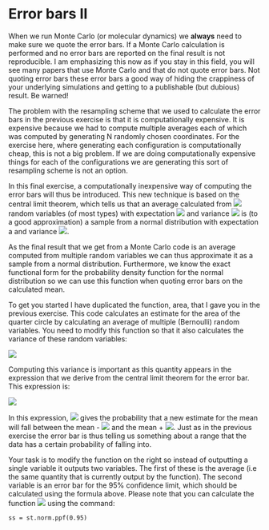 # Error bars II

When we run Monte Carlo (or molecular dynamics) we __always__ need to make sure we quote the error bars.  If a Monte Carlo calculation is performed and no error bars are reported on the final result is not reproducible.  I am emphasizing this now as if you stay in this field, you will see many papers that use Monte Carlo and that do not quote error bars.  Not quoting error bars these error bars a good way of hiding the crappiness of your underlying simulations and getting to a publishable (but dubious) result.  Be warned!

The problem with the resampling scheme that we used to calculate the error bars in the previous exercise is that it is computationally expensive.  It is expensive because we had to compute multiple averages each of which was computed by generating N randomly chosen coordinates.  For the exercise here, where generating each configuration is computationally cheap, this is not a big problem.  If we are doing computationally expensive things for each of the configurations we are generating this sort of resampling scheme is not an option.

In this final exercise, a computationally inexpensive way of computing the error bars will thus be introduced.  This new technique is based on the central limit theorem, which tells us that an average calculated from ![](https://render.githubusercontent.com/render/math?math=N) random variables (of most types) with expectation ![](https://render.githubusercontent.com/render/math?math=a) and variance ![](https://render.githubusercontent.com/render/math?math=b) is (to a good approximation) a sample from a normal distribution with expectation a and variance ![](https://render.githubusercontent.com/render/math?math=\frac{b}{N}).  

As the final result that we get from a Monte Carlo code is an average computed from multiple random variables we can thus approximate it as a sample from a normal distribution.  Furthermore, we know the exact functional form for the probability density function for the normal distribution so we can use this function when quoting error bars on the calculated mean.

To get you started I have duplicated the function, area, that I gave you in the previous exercise.  This code calculates an estimate for the area of the quarter circle by calculating an average of multiple (Bernoulli) random variables.  You need to modify this function so that it also calculates the variance of these random variables:

![](https://render.githubusercontent.com/render/math?math=S^2=\frac{N}{N-1}\left[\frac{1}{N}\sum_{i=1}^NX_i^2-\left(\frac{1}{N}\sum_{i=1}^NX_i\right)^2\right])

Computing this variance is important as this quantity appears in the expression that we derive from the central limit theorem for the error bar.  This expression is:

![](https://render.githubusercontent.com/render/math?math=\epsilon=\sqrt{\frac{S^2}{N}}\Phi^{-1}\left(\frac{p_c+1}{2}\right))

In this expression, ![](https://render.githubusercontent.com/render/math?math=p_c) gives the probability that a new estimate for the mean will fall between the mean - ![](https://render.githubusercontent.com/render/math?math=\epsilon) and the mean + ![](https://render.githubusercontent.com/render/math?math=\epsilon).  Just as in the previous exercise the error bar is thus telling us something about a range that the data has a certain probability of falling into.

Your task is to modify the function on the right so instead of outputting a single variable it outputs two variables.  The first of these is the average (i.e the same quantity that is currently output by the function).  The second variable is an error bar for the 95% confidence limit, which should be calculated using the formula above.  Please note that you can calculate the function ![](https://render.githubusercontent.com/render/math?math=\Phi^{-1}) using the command:

````
ss = st.norm.ppf(0.95)
````
